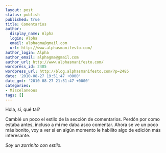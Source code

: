 ```yaml
---
layout: post
status: publish
published: true
title: Comentarios
author:
  display_name: Alpha
  login: Alpha
  email: alphagma@gmail.com
  url: http://www.alphasmanifesto.com/
author_login: Alpha
author_email: alphagma@gmail.com
author_url: http://www.alphasmanifesto.com/
wordpress_id: 2485
wordpress_url: http://blog.alphasmanifesto.com/?p=2485
date: '2010-08-27 19:51:47 +0000'
date_gmt: '2010-08-27 21:51:47 +0000'
categories:
- Miscelaneous
tags: []
---
```


Hola, sí, qué tal?

Cambié un poco el estilo de la sección de comentarios. Perdón por como estaba antes, incluso a mi me daba asco comentar. Ahora se ve un poco más bonito, voy a ver si en algún momento le habilito algo de edición más interesante.

_Soy un zorrinito con estilo._
